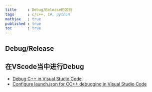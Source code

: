 ```yaml
---
title     : Debug/Release的区别
tags      : c/c++, C#, python
mathjax   : true
published : true
toc       : true
---
```






## Debug/Release



## 在VScode当中进行Debug



- [Debug C++ in Visual Studio Code](https://code.visualstudio.com/docs/cpp/cpp-debug)
- [Configure launch.json for CC++ debugging in Visual Studio Code](https://code.visualstudio.com/docs/cpp/launch-json-reference)
